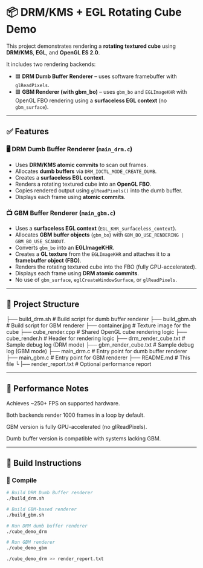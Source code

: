 # 📦 DRM/KMS + EGL Rotating Cube Demo

This project demonstrates rendering a **rotating textured cube** using **DRM/KMS**, **EGL**, and **OpenGL ES 2.0**.

It includes two rendering backends:

- 🟦 **DRM Dumb Buffer Renderer** – uses software framebuffer with `glReadPixels`.
- 🟩 **GBM Renderer (with gbm_bo)** – uses `gbm_bo` and `EGLImageKHR` with OpenGL FBO rendering using a **surfaceless EGL context** (no `gbm_surface`).

---

## ✅ Features

### 🖥 DRM Dumb Buffer Renderer (`main_drm.c`)
- Uses **DRM/KMS atomic commits** to scan out frames.
- Allocates **dumb buffers** via `DRM_IOCTL_MODE_CREATE_DUMB`.
- Creates a **surfaceless EGL context**.
- Renders a rotating textured cube into an **OpenGL FBO**.
- Copies rendered output using `glReadPixels()` into the dumb buffer.
- Displays each frame using **atomic commits**.

### 📺 GBM Buffer Renderer (`main_gbm.c`)
- Uses a **surfaceless EGL context** (`EGL_KHR_surfaceless_context`).
- Allocates **GBM buffer objects** (`gbm_bo`) with `GBM_BO_USE_RENDERING | GBM_BO_USE_SCANOUT`.
- Converts `gbm_bo` into an **EGLImageKHR**.
- Creates a **GL texture** from the `EGLImageKHR` and attaches it to a **framebuffer object (FBO)**.
- Renders the rotating textured cube into the FBO (fully GPU-accelerated).
- Displays each frame using **DRM atomic commits**.
- No use of `gbm_surface`, `eglCreateWindowSurface`, or `glReadPixels`.

---

## 📁 Project Structure

├── build_drm.sh # Build script for dumb buffer renderer 
├── build_gbm.sh # Build script for GBM renderer 
├── container.jpg # Texture image for the cube 
├── cube_render.cpp # Shared OpenGL cube rendering logic 
├── cube_render.h # Header for rendering logic 
├── drm_render_cube.txt # Sample debug log (DRM mode) 
├── gbm_render_cube.txt # Sample debug log (GBM mode) 
├── main_drm.c # Entry point for dumb buffer renderer 
├── main_gbm.c # Entry point for GBM renderer 
├── README.md # This file └
|── render_report.txt # Optional performance report


---
## 🚀 Performance Notes
Achieves ~250+ FPS on supported hardware.

Both backends render 1000 frames in a loop by default.

GBM version is fully GPU-accelerated (no glReadPixels).

Dumb buffer version is compatible with systems lacking GBM.

---

## 🔧 Build Instructions

### 🔨 Compile

```bash
# Build DRM Dumb Buffer renderer
./build_drm.sh

# Build GBM-based renderer
./build_gbm.sh

# Run DRM dumb buffer renderer
./cube_demo_drm

# Run GBM renderer
./cube_demo_gbm

./cube_demo_drm >> render_report.txt


